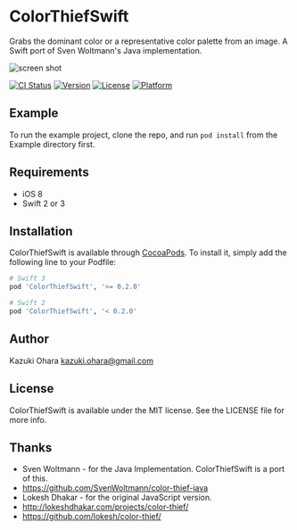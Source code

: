 # ColorThiefSwift

Grabs the dominant color or a representative color palette from an image.
A Swift port of Sven Woltmann's Java implementation.

![screen shot](https://github.com/orchely/ColorThiefSwift/blob/master/screenshot.png?raw=true "screen shot")

[![CI Status](http://img.shields.io/travis/orchely/ColorThiefSwift.svg?style=flat)](https://travis-ci.org/orchely/ColorThiefSwift)
[![Version](https://img.shields.io/cocoapods/v/ColorThiefSwift.svg?style=flat)](http://cocoapods.org/pods/ColorThiefSwift)
[![License](https://img.shields.io/cocoapods/l/ColorThiefSwift.svg?style=flat)](http://cocoapods.org/pods/ColorThiefSwift)
[![Platform](https://img.shields.io/cocoapods/p/ColorThiefSwift.svg?style=flat)](http://cocoapods.org/pods/ColorThiefSwift)

## Example

To run the example project, clone the repo, and run `pod install` from the Example directory first.

## Requirements

- iOS 8
- Swift 2 or 3

## Installation

ColorThiefSwift is available through [CocoaPods](http://cocoapods.org). To install
it, simply add the following line to your Podfile:

```ruby
# Swift 3
pod 'ColorThiefSwift', '>= 0.2.0' 

# Swift 2
pod 'ColorThiefSwift', '< 0.2.0'
```

## Author

Kazuki Ohara kazuki.ohara@gmail.com

## License

ColorThiefSwift is available under the MIT license. See the LICENSE file for more info.

## Thanks

- Sven Woltmann - for the Java Implementation. ColorThiefSwift is a port of this.
- https://github.com/SvenWoltmann/color-thief-java
- Lokesh Dhakar - for the original JavaScript version.
- http://lokeshdhakar.com/projects/color-thief/
- https://github.com/lokesh/color-thief/
